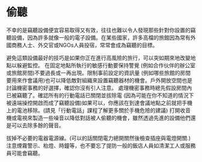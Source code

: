 [Title]: # (偷聽)
[Order]: # (5)

# 偷聽

不幸的是竊聽設備便宜容易取得又有效，往往也難以令人發現那些針對你設置的竊聽設備，因為許多就像一般的電子設備。在某些國家，許多高檔的旅館因為常有外國商務人士、外交官或NGOs人員投宿，常常會成為竊聽的目標。

避免這類設備最好的技巧是如果你正在進行高風險的旅行，可以突如期來地改變地點以躲避監控。 在固定地點所執行的敏感行動要保持警覺 (例如合作伙伴的辦公室或旅館房間)不要過長或一再出現。限制事前設定的資訊量 (例如哪些旅館的房間要用來作會議用)也可以降低敵對組織來設置竊聽器材的機會。戶外開放空間也是討論機密事務的好選擇，確認你沒有引人注意。
處理機密事務時總先假設房間內已被竊聽了。確認所有的行動電話已關閉並拔除電 (因為可能在你不知道的情況下被遠端操控開啟而成了竊聽設備)如果可以，你應該在到達會議地點之前就把手機上的電池移除。(請見「行動電話」課程了解更多關於手機危險的建議) 打開收音機或電視來製造一些噪音以降低對話被人偷聽的機會，雖然透過先進的設備他們還是可以去除多餘的聲音。

拔掉不必要的電器電源線。(可以的話關閉電力總開關然後檢查插座與電燈開關.)注意煙霧警示、枱燈、時鐘等，也不要忘了提防一般的飯店人員如清潔工人或服務員可能會竊聽。
